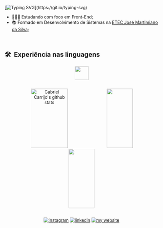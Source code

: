 [![Typing SVG](https://readme-typing-svg.demolab.com?font=Fira+Code&size=35&pause=1000&color=FAFAD2&center=true&width=1000&lines=Ol%C3%A1%2C+Seja+bem+vindo(a);Sou+o+Gabriel+Carrijo;Estou+estudando+para+me+tornar+programador!)](https://git.io/typing-svg)

- 👩🏻‍💻 Estudando com foco em Front-End;
- 📚 Formado em Desenvolvimento de Sistemas na [ETEC José Martimiano da Silva](https://etecribeiraopreto.com.br/);<br>

<br>

## 🛠 &nbsp;Experiência nas linguagens

<p align="center">
  <a hreft="https://skillicons.dev">
    <img src="https://skillicons.dev/icons?i=html,css,scss,tailwind,bootstrap,js,php,java,cs,react,mysql,git&theme=dark" height="45"/>
  </a>
</p>

<!--
[![My Skills](https://skillicons.dev/icons?i=html,css,bootstrap,php,java,cs,mysql,git&theme=dark)](https://skillicons.dev)

<code><img height="25" alt="HTML" src="https://raw.githubusercontent.com/github/explore/80688e429a7d4ef2fca1e82350fe8e3517d3494d/topics/html/html.png"></code>
<code><img height="25" alt="CSS" src="https://raw.githubusercontent.com/github/explore/80688e429a7d4ef2fca1e82350fe8e3517d3494d/topics/css/css.png"></code>
<code><img height="25" alt="BOOTSTRAP" src="https://raw.githubusercontent.com/github/explore/80688e429a7d4ef2fca1e82350fe8e3517d3494d/topics/bootstrap/bootstrap.png"></code>
<code><img height="25" alt="PHP" src="https://raw.githubusercontent.com/github/explore/80688e429a7d4ef2fca1e82350fe8e3517d3494d/topics/php/php.png"></code>
<code><img height="20" alt="ASP.NET" src="https://raw.githubusercontent.com/github/explore/80688e429a7d4ef2fca1e82350fe8e3517d3494d/topics/aspnet/aspnet.png"></code>
<code><img height="25" alt="MYSQL" src="https://raw.githubusercontent.com/github/explore/80688e429a7d4ef2fca1e82350fe8e3517d3494d/topics/mysql/mysql.png"></code>
<code><img height="25" alt="JAVA" src="https://raw.githubusercontent.com/github/explore/80688e429a7d4ef2fca1e82350fe8e3517d3494d/topics/java/java.png"></code>

   Programação WEB: HTML, CSS, PHP, ASP.NET e MySQL.
  Mobile & Desktop: Java (POO) & Delphi. -->
##
       
<div align="center">  
  <img width="49%" height="195px" src="https://github-readme-stats.vercel.app/api?username=carrijo-ga&show_icons=true&count_private=true&hide_border=true&bg_color=0d1117&theme=dark" alt="Gabriel Carrijo's github stats"/> 
  <img width="41%" height="195px" src="https://github-readme-stats.vercel.app/api/top-langs/?username=carrijo-ga&layout=compact&hide_border=true&bg_color=0d1117&theme=dark"/>
  <img width="41%" height="195px" src="https://github-readme-stats.vercel.app/api/wakatime?username=carrijoga&hide_border=true&bg_color=0d1117&theme=dark"/>
</div>

##

<p align="center">
  <a href="https://www.instagram.com/carrijo_ga/" target="_blank">
 <img align="center" src="https://img.shields.io/badge/-carrijo_ga-05122A?style=flat&logo=instagram" alt="instagram"/>
</a>
<a href="https://www.linkedin.com/in/gabrielcarrijo/" target="_blank">
  <img align="center" src="https://img.shields.io/badge/-Gabriel_Carrijo-05122A?style=flat&logo=linkedin" alt="linkedin"/>
</a>
<a href="https://cutt.ly/carrijo_ga" target="_blank">
  <img align="center" src="https://img.shields.io/badge/-My_Website-05122A?style=flat" alt="my website"/>
</a>
</p>
